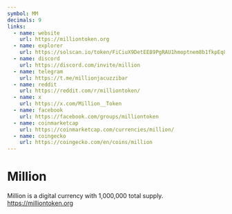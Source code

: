 ```yaml
---
symbol: MM
decimals: 9
links:
  - name: website
    url: https://milliontoken.org
  - name: explorer
    url: https://solscan.io/token/FiCiuX9DetEE89PgRAU1hmoptnem8b1fkpEq8PGYTYkd
  - name: discord
    url: https://discord.com/invite/million
  - name: telegram
    url: https://t.me/millionjacuzzibar
  - name: reddit
    url: https://reddit.com/r/milliontoken/
  - name: x
    url: https://x.com/Million__Token
  - name: facebook
    url: https://facebook.com/groups/milliontoken
  - name: coinmarketcap
    url: https://coinmarketcap.com/currencies/million/
  - name: coingecko
    url: https://coingecko.com/en/coins/million
---
```


# Million

Million is a digital currency with 1,000,000 total supply. https://milliontoken.org
